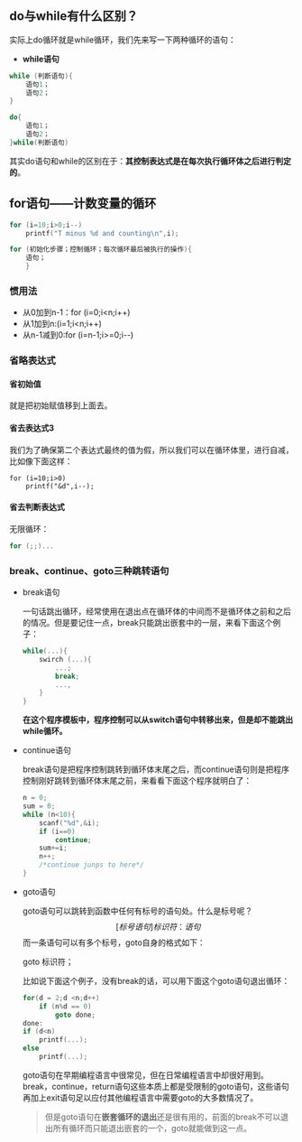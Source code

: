 ##  do与while有什么区别？

实际上do循环就是while循环，我们先来写一下两种循环的语句：

- **while语句**

```c
while (判断语句){
    语句1；
    语句2；
}
```

```c
do{
    语句1；
    语句2；
}while(判断语句)
```

其实do语句和while的区别在于：**其控制表达式是在每次执行循环体之后进行判定的**。

##  for语句——计数变量的循环

```c
for (i=10;i>0;i--)
	printf("T minus %d and counting\n",i);
```

```c
for (初始化步骤；控制循环；每次循环最后被执行的操作){
	语句；
	}
```

###  惯用法

- 从0加到n-1：for (i=0;i<n;i++)
- 从1加到n:(i=1;i<n;i++)
- 从n-1减到0:for (i=n-1;i>=0;i--)

###  省略表达式

####  省初始值

就是把初始赋值移到上面去。

####  省去表达式3

我们为了确保第二个表达式最终的值为假，所以我们可以在循环体里，进行自减，比如像下面这样：

```
for (i=10;i>0)
	printf("&d",i--);
```

####  省去判断表达式

无限循环：

```c
for (;;)...
```

###  break、continue、goto三种跳转语句

- break语句

  一句话跳出循环，经常使用在退出点在循环体的中间而不是循环体之前和之后的情况。但是要记住一点，break只能跳出嵌套中的一层，来看下面这个例子：

  ```c
  while(...){
      swirch (...){
          ...;
          break;
          ...,
      }
  }
  ```

  **在这个程序模板中，程序控制可以从switch语句中转移出来，但是却不能跳出while循环。**

- continue语句

  break语句是把程序控制跳转到循环体末尾之后，而continue语句则是把程序控制刚好跳转到循环体末尾之前，来看看下面这个程序就明白了：

  ```c
  n = 0;
  sum = 0;
  while (n<10){
      scanf("%d",&i);
      if (i==0)
          continue;
      sum+=i;
      n++;
      /*continue junps to here*/
  }
  ```

- goto语句

  goto语句可以跳转到函数中任何有标号的语句处。什么是标号呢？
  $$
  [标号语句] 标识符 ： 语句
  $$
  而一条语句可以有多个标号，goto自身的格式如下：

  goto 标识符；

  比如说下面这个例子，没有break的话，可以用下面这个goto语句退出循环：

  ```c
  for(d = 2;d <n;d++)
      if (n%d == 0)
          goto done;
  done:
  if (d<n)
      printf(...);
  else
      printf(...);
  ```

  goto语句在早期编程语言中很常见，但在日常编程语言中却很好用到。break，continue，return语句这些本质上都是受限制的goto语句，这些语句再加上exit语句足以应付其他编程语言中需要goto的大多数情况了。

  > 但是goto语句在**嵌套循环的退出**还是很有用的，前面的break不可以退出所有循环而只能退出嵌套的一个，goto就能做到这一点。

  

